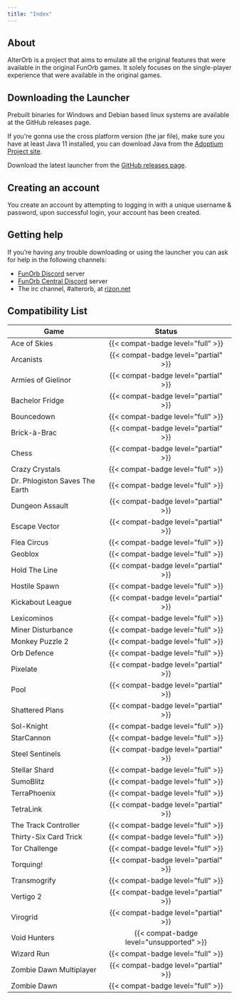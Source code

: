 ```yaml
---
title: "Index"
---
```


## About

AlterOrb is a project that aims to emulate all the original features that were available in the original FunOrb games.
It solely focuses on the single-player experience that were available in the original games.

## Downloading the Launcher

Prebuilt binaries for Windows and Debian based linux systems are available at the GitHub releases page.

If you're gonna use the cross platform version (the jar file), make sure you have at least Java 11 installed, you can
download Java from the [Adoptium Project site](https://adoptium.net/).

Download the latest launcher from the [GitHub releases page](https://github.com/alterorb/launcher/releases).

## Creating an account

You create an account by attempting to logging in with a unique username & password, upon successful login, your account
has been created.

## Getting help

If you’re having any trouble downloading or using the launcher you can ask for help in the following channels:

* [FunOrb Discord](https://discordapp.com/invite/MGfDrDf) server
* [FunOrb Central Discord](https://discordapp.com/invite/a4qUynM) server
* The irc channel, #alterorb, at [rizon.net](https://qchat.rizon.net/?channels=alterorb)

## Compatibility List

| Game                           |                  Status                  |
|--------------------------------|:----------------------------------------:|
| Ace of Skies                   |    {{< compat-badge level="full" >}}     |
| Arcanists                      |   {{< compat-badge level="partial" >}}   |
| Armies of Gielinor             |   {{< compat-badge level="partial" >}}   |
| Bachelor Fridge                |   {{< compat-badge level="partial" >}}   |
| Bouncedown                     |    {{< compat-badge level="full" >}}     |
| Brick-à-Brac                   |   {{< compat-badge level="partial" >}}   |
| Chess                          |   {{< compat-badge level="partial" >}}   |
| Crazy Crystals                 |    {{< compat-badge level="full" >}}     |
| Dr. Phlogiston Saves The Earth |    {{< compat-badge level="full" >}}     |
| Dungeon Assault                |   {{< compat-badge level="partial" >}}   |
| Escape Vector                  |   {{< compat-badge level="partial" >}}   |
| Flea Circus                    |    {{< compat-badge level="full" >}}     |
| Geoblox                        |    {{< compat-badge level="full" >}}     |
| Hold The Line                  |   {{< compat-badge level="partial" >}}   |
| Hostile Spawn                  |    {{< compat-badge level="full" >}}     |
| Kickabout League               |   {{< compat-badge level="partial" >}}   |
| Lexicominos                    |    {{< compat-badge level="full" >}}     |
| Miner Disturbance              |    {{< compat-badge level="full" >}}     |
| Monkey Puzzle 2                |    {{< compat-badge level="full" >}}     |
| Orb Defence                    |    {{< compat-badge level="full" >}}     |
| Pixelate                       |   {{< compat-badge level="partial" >}}   |
| Pool                           |   {{< compat-badge level="partial" >}}   |
| Shattered Plans                |   {{< compat-badge level="partial" >}}   |
| Sol-Knight                     |    {{< compat-badge level="full" >}}     |
| StarCannon                     |    {{< compat-badge level="full" >}}     |
| Steel Sentinels                |   {{< compat-badge level="partial" >}}   |
| Stellar Shard                  |    {{< compat-badge level="full" >}}     |
| SumoBlitz                      |    {{< compat-badge level="full" >}}     |
| TerraPhoenix                   |    {{< compat-badge level="full" >}}     |
| TetraLink                      |   {{< compat-badge level="partial" >}}   |
| The Track Controller           |    {{< compat-badge level="full" >}}     |
| Thirty-Six Card Trick          |    {{< compat-badge level="full" >}}     |
| Tor Challenge                  |    {{< compat-badge level="full" >}}     |
| Torquing!                      |   {{< compat-badge level="partial" >}}   |
| Transmogrify                   |    {{< compat-badge level="full" >}}     |
| Vertigo 2                      |   {{< compat-badge level="partial" >}}   |
| Virogrid                       |   {{< compat-badge level="partial" >}}   |
| Void Hunters                   | {{< compat-badge level="unsupported" >}} |
| Wizard Run                     |    {{< compat-badge level="full" >}}     |
| Zombie Dawn Multiplayer        |   {{< compat-badge level="partial" >}}   |
| Zombie Dawn                    |    {{< compat-badge level="full" >}}     |

